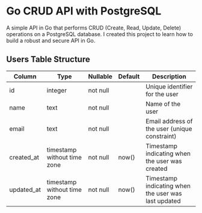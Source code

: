 # Go CRUD API with PostgreSQL

A simple API in Go that performs CRUD (Create, Read, Update, Delete) operations on a PostgreSQL database. I created this project to learn how to build a robust and secure API in Go.

## Users Table Structure

| Column     | Type                        | Nullable | Default | Description                                         |
| ---------- | --------------------------- | -------- | ------- | --------------------------------------------------- |
| id         | integer                     | not null |         | Unique identifier for the user                      |
| name       | text                        | not null |         | Name of the user                                    |
| email      | text                        | not null |         | Email address of the user (unique constraint)       |
| created_at | timestamp without time zone | not null | now()   | Timestamp indicating when the user was created      |
| updated_at | timestamp without time zone | not null | now()   | Timestamp indicating when the user was last updated |
